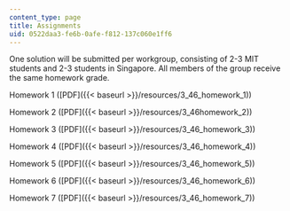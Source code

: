 ```yaml
---
content_type: page
title: Assignments
uid: 0522daa3-fe6b-0afe-f812-137c060e1ff6
---
```


One solution will be submitted per workgroup, consisting of 2-3 MIT students and 2-3 students in Singapore. All members of the group receive the same homework grade.

Homework 1 ([PDF]({{< baseurl >}}/resources/3_46_homework_1))

Homework 2 ([PDF]({{< baseurl >}}/resources/3_46homework_2))

Homework 3 ([PDF]({{< baseurl >}}/resources/3_46_homework_3))

Homework 4 ([PDF]({{< baseurl >}}/resources/3_46_homework_4))

Homework 5 ([PDF]({{< baseurl >}}/resources/3_46_homework_5))

Homework 6 ([PDF]({{< baseurl >}}/resources/3_46_homework_6))

Homework 7 ([PDF]({{< baseurl >}}/resources/3_46_homework_7))